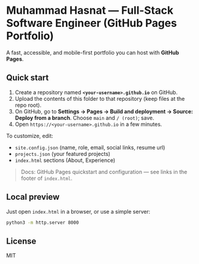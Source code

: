 
# Muhammad Hasnat — Full-Stack Software Engineer (GitHub Pages Portfolio)

A fast, accessible, and mobile-first portfolio you can host with **GitHub Pages**.

## Quick start

1. Create a repository named **`<your-username>.github.io`** on GitHub.
2. Upload the contents of this folder to that repository (keep files at the repo root).
3. On GitHub, go to **Settings → Pages → Build and deployment → Source: Deploy from a branch**. Choose `main` and `/ (root)`; save.
4. Open `https://<your-username>.github.io` in a few minutes.

To customize, edit:
- `site.config.json` (name, role, email, social links, resume url)
- `projects.json` (your featured projects)
- `index.html` sections (About, Experience)

> Docs: GitHub Pages quickstart and configuration — see links in the footer of `index.html`.

## Local preview
Just open `index.html` in a browser, or use a simple server:

```bash
python3 -m http.server 8000
```

## License
MIT
